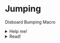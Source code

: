 # Jumping
Disboard Bumping Macro

 <details>
    <summary>Help me!</summary>
 
 # Installation
  <br/>
  > download <a href="https://www.autohotkey.com/">AutoHotKey</a>
  <br/>
  > open discord
  <br/>
  > go to bumping channel
  <br/>
  > click the message form
  <br/>
  > copy "<i> !d bump </i>"
  <br/>
  > ctrl + ~
</details>
 <details>
    <summary>Read!</summary>
  <br/>
  This is against discord ToS, so <i>use at own risk</i>
</details>
